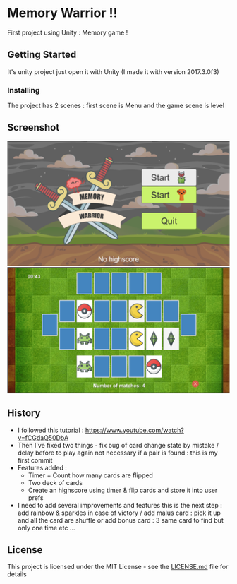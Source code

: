 # Memory Warrior !!

First project using Unity : Memory game !

## Getting Started

It's unity project just open it with Unity (I made it with version 2017.3.0f3)

### Installing

The project has 2 scenes : first scene is Menu and the game scene is level

## Screenshot

![Alt text](https://raw.githubusercontent.com/alicedoe/unity_memory/master/public/screenshot1.PNG "screen menu")
![Alt text](https://raw.githubusercontent.com/alicedoe/unity_memory/master/public/screenshot2.PNG "screen level")

## History

* I followed this tutorial : https://www.youtube.com/watch?v=fCGdaQ50DbA
* Then I've fixed two things - fix bug of card change state by mistake / delay before to play again not necessary if a pair is found : this is my first commit
* Features added :
    - Timer + Count how many cards are flipped
    - Two deck of cards 
    - Create an highscore using timer & flip cards and store it into user prefs
* I need to add several improvements and features this is the next step : add rainbow & sparkles in case of victory / add malus card : pick it up and all the card are shuffle or add bonus card : 3 same card to find but only one time etc ...

## License

This project is licensed under the MIT License - see the [LICENSE.md](LICENSE.md) file for details